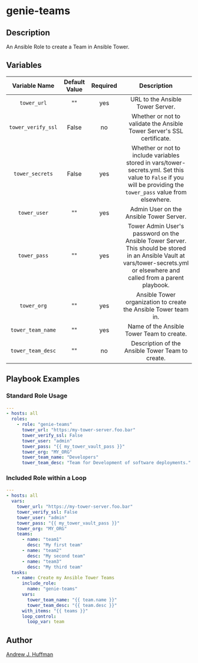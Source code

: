 # genie-teams
## Description
An Ansible Role to create a Team in Ansible Tower.
## Variables
|Variable Name|Default Value|Required|Description|
|:---:|:---:|:---:|:---:|
|`tower_url`|""|yes|URL to the Ansible Tower Server.|
|`tower_verify_ssl`|False|no|Whether or not to validate the Ansible Tower Server's SSL certificate.|
|`tower_secrets`|False|yes|Whether or not to include variables stored in vars/tower-secrets.yml.  Set this value to `False` if you will be providing the `tower_pass` value from elsewhere.|
|`tower_user`|""|yes|Admin User on the Ansible Tower Server.|
|`tower_pass`|""|yes|Tower Admin User's password on the Ansible Tower Server.  This should be stored in an Ansible Vault at vars/tower-secrets.yml or elsewhere and called from a parent playbook.|
|`tower_org`|""|yes|Ansible Tower organization to create the Ansible Tower team in.|
|`tower_team_name`|""|yes| Name of the Ansible Tower Team to create.|
|`tower_team_desc`|""|no|Description of the Ansible Tower Team to create.|
## Playbook Examples
### Standard Role Usage
```yaml
---
- hosts: all
  roles:
    - role: "genie-teams"
      tower_url: "https:/my-tower-server.foo.bar"
      tower_verify_ssl: False
      tower_user: "admin"
      tower_pass: "{{ my_tower_vault_pass }}"
      tower_org: "MY_ORG"
      tower_team_name: "Developers"
      tower_team_desc: "Team for Development of software deployments."
```
### Included Role within a Loop
``` yaml
---
- hosts: all
  vars:
    tower_url: "https://my-tower-server.foo.bar"
    tower_verify_ssl: False
    tower_user: "admin"
    tower_pass: "{{ my_tower_vault_pass }}"
    tower_org: "MY_ORG"
    teams:
      - name: "team1"
        desc: "My first team"
      - name: "team2"
        desc: "My second team"
      - name: "team3"
        desc: "My third team"
  tasks:
    - name: Create my Ansible Tower Teams
      include_role:
        name: "genie-teams"
      vars:
        tower_team_name: "{{ team.name }}"
        tower_team_desc: "{{ team.desc }}"
      with_items: "{{ teams }}"
      loop_control:
        loop_var: team
```
## Author
[Andrew J. Huffman](mailto:ahuffman@redhat.com)
